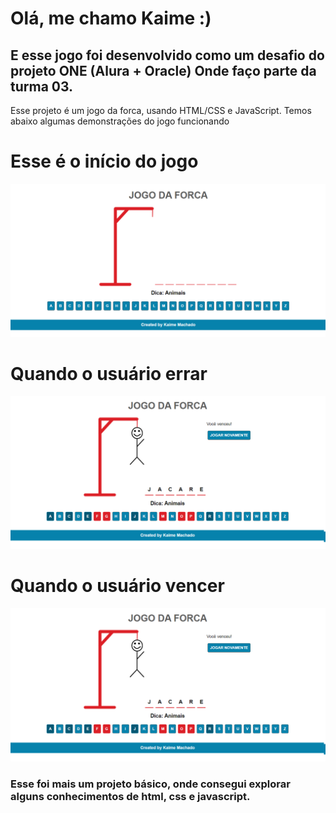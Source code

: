 <h1>Olá, me chamo Kaime :)</h1>

<h2>E esse jogo foi desenvolvido como um desafio do projeto ONE (Alura + Oracle)
Onde faço parte da turma 03.</h2>

<p>Esse projeto é um jogo da forca, usando HTML/CSS e JavaScript. Temos abaixo algumas demonstrações do jogo funcionando</p>

<h1>Esse é o início do jogo</h1>

<img src="./images/jogo-da-forca-1.png">

<h1>Quando o usuário errar</h1>

<img src="./images/jogo-da-forca-2.png">

<h1>Quando o usuário vencer</h1>

<img src="./images/jogo-da-forca-3.png">

<h3>Esse foi mais um projeto básico, onde consegui explorar alguns conhecimentos de html, css e javascript.</h3>